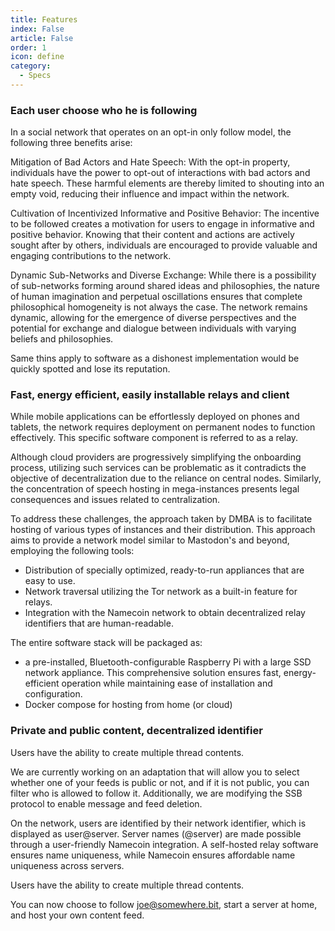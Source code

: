 ```yaml
---
title: Features
index: False
article: False
order: 1
icon: define
category:
  - Specs
---
```



### Each user choose who he is following

In a social network that operates on an opt-in only follow model, the following three benefits arise:

Mitigation of Bad Actors and Hate Speech: With the opt-in property, individuals have the power to opt-out of interactions with bad actors and hate speech. These harmful elements are thereby limited to shouting into an empty void, reducing their influence and impact within the network.

Cultivation of Incentivized Informative and Positive Behavior: The incentive to be followed creates a motivation for users to engage in informative and positive behavior. Knowing that their content and actions are actively sought after by others, individuals are encouraged to provide valuable and engaging contributions to the network.

Dynamic Sub-Networks and Diverse Exchange: While there is a possibility of sub-networks forming around shared ideas and philosophies, the nature of human imagination and perpetual oscillations ensures that complete philosophical homogeneity is not always the case. The network remains dynamic, allowing for the emergence of diverse perspectives and the potential for exchange and dialogue between individuals with varying beliefs and philosophies.

Same thins apply to software as a dishonest implementation would be quickly spotted and lose its reputation.


### Fast, energy efficient, easily installable relays and client

While mobile applications can be effortlessly deployed on phones and tablets, the network requires deployment on permanent nodes to function effectively. This specific software component is referred to as a relay.

Although cloud providers are progressively simplifying the onboarding process, utilizing such services can be problematic as it contradicts the objective of decentralization due to the reliance on central nodes. Similarly, the concentration of speech hosting in mega-instances presents legal consequences and issues related to centralization.

To address these challenges, the approach taken by DMBA is to facilitate hosting of various types of instances and their distribution. This approach aims to provide a network model similar to Mastodon's and beyond, employing the following tools:

- Distribution of specially optimized, ready-to-run appliances that are easy to use.
- Network traversal utilizing the Tor network as a built-in feature for relays.
- Integration with the Namecoin network to obtain decentralized relay identifiers that are human-readable.

The entire software stack will be packaged as:
- a pre-installed, Bluetooth-configurable Raspberry Pi with a large SSD network appliance. This comprehensive solution ensures fast, energy-efficient operation while maintaining ease of installation and configuration.
- Docker compose for hosting from home (or cloud)

### Private and public content, decentralized identifier

Users have the ability to create multiple thread contents.

We are currently working on an adaptation that will allow you to select whether one of your feeds is public or not, and if it is not public, you can filter who is allowed to follow it. Additionally, we are modifying the SSB protocol to enable message and feed deletion.

On the network, users are identified by their network identifier, which is displayed as user@server. Server names (@server) are made possible through a user-friendly Namecoin integration. A self-hosted relay software ensures name uniqueness, while Namecoin ensures affordable name uniqueness across servers.

Users have the ability to create multiple thread contents.

You can now choose to follow joe@somewhere.bit, start a server at home, and host your own content feed.





